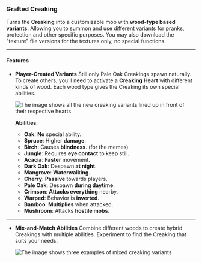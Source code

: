 ### **Grafted Creaking**
Turns the **Creaking** into a customizable mob with **wood-type based variants**. Allowing you to summon and use different variants for pranks, protection and other specific purposes. You may also download the "texture" file versions for the textures only, no special functions.

---

#### **Features**

- **Player-Created Variants**
  Still only Pale Oak Creakings spawn naturally. To create others, you’ll need to activate a **Creaking Heart** with different kinds of wood. Each wood type gives the Creaking its own special abilities.

  ![The image shows all the new creaking variants lined up in front of their respective hearts](https://cdn.modrinth.com/data/cached_images/279a9c4123b236a0f4365f7d8bbc35ec0a9a2b0f.png)

  **Abilities**:
    - **Oak**: **No** special ability.
    - **Spruce**: Higher **damage**.
    - **Birch**: Causes **blindness**. (for the memes)
    - **Jungle**: Requires **eye contact** to keep still.
    - **Acacia**: **Faster** movement.
    - **Dark Oak**: Despawn **at night**.
    - **Mangrove**: **Waterwalking**.
    - **Cherry**: **Passive** towards players.
    - **Pale Oak**: Despawn **during daytime**.
    - **Crimson**: **Attacks everything** nearby.
    - **Warped**: Behavior is **inverted**.
    - **Bamboo**: **Multiplies** when attacked.
    - **Mushroom**: Attacks **hostile mobs**.

---

- **Mix-and-Match Abilities**
  Combine different woods to create hybrid Creakings with multiple abilities. Experiment to find the Creaking that suits your needs.

  ![The image shows three examples of mixed creaking variants](https://cdn.modrinth.com/data/cached_images/e489db3493deab4d6a1a06cee5d8f8da8350f893.png)